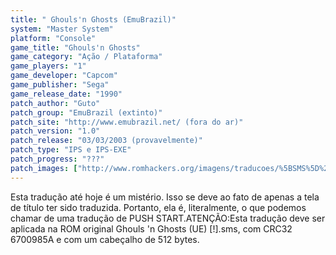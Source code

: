 ```yaml
---
title: " Ghouls'n Ghosts (EmuBrazil)"
system: "Master System"
platform: "Console"
game_title: "Ghouls'n Ghosts"
game_category: "Ação / Plataforma"
game_players: "1"
game_developer: "Capcom"
game_publisher: "Sega"
game_release_date: "1990"
patch_author: "Guto"
patch_group: "EmuBrazil (extinto)"
patch_site: "http://www.emubrazil.net/ (fora do ar)"
patch_version: "1.0"
patch_release: "03/03/2003 (provavelmente)"
patch_type: "IPS e IPS-EXE"
patch_progress: "???"
patch_images: ["http://www.romhackers.org/imagens/traducoes/%5BSMS%5D%20Ghouls'n%20Ghosts%20-%20EmuBrazil%20-%201.png","http://www.romhackers.org/imagens/traducoes/sem_imagem.gif","http://www.romhackers.org/imagens/traducoes/sem_imagem.gif"]
---
```

Esta tradução até hoje é um mistério. Isso se deve ao fato de apenas a tela de título ter sido traduzida. Portanto, ela é, literalmente, o que podemos chamar de uma tradução de PUSH START.ATENÇÃO:Esta tradução deve ser aplicada na ROM original Ghouls 'n Ghosts (UE) [!].sms, com CRC32 6700985A e com um cabeçalho de 512 bytes.